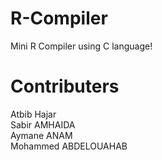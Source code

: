 # R-Compiler
Mini R Compiler using C language!

# Contributers
Atbib Hajar\
Sabir AMHAIDA\
Aymane ANAM\
Mohammed ABDELOUAHAB
